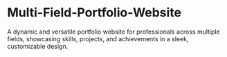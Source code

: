# Multi-Field-Portfolio-Website
A dynamic and versatile portfolio website for professionals across multiple fields, showcasing skills, projects, and achievements in a sleek, customizable design.
